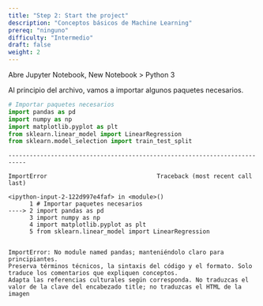 ```yaml
---
title: "Step 2: Start the project"
description: "Conceptos básicos de Machine Learning"
prereq: "ninguno"
difficulty: "Intermedio"
draft: false
weight: 2
---
```


Abre Jupyter Notebook, New Notebook > Python 3

Al principio del archivo, vamos a importar algunos paquetes necesarios.

```python
# Importar paquetes necesarios
import pandas as pd
import numpy as np
import matplotlib.pyplot as plt
from sklearn.linear_model import LinearRegression
from sklearn.model_selection import train_test_split
```

    ---------------------------------------------------------------------------

    ImportError                               Traceback (most recent call last)

    <ipython-input-2-122d997e4faf> in <module>()
          1 # Importar paquetes necesarios
    ----> 2 import pandas as pd
          3 import numpy as np
          4 import matplotlib.pyplot as plt
          5 from sklearn.linear_model import LinearRegression
        

    ImportError: No module named pandas; manteniéndolo claro para principiantes. 
    Preserva términos técnicos, la sintaxis del código y el formato. Solo traduce los comentarios que expliquen conceptos.
    Adapta las referencias culturales según corresponda. No traduzcas el valor de la clave del encabezado title; no traduzcas el HTML de la imagen